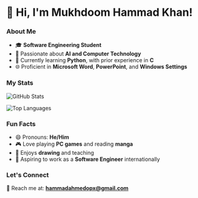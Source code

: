 # 👋 Hi, I'm Mukhdoom Hammad Khan!

### About Me
- 🎓 **Software Engineering Student**  
- 🌟 Passionate about **AI and Computer Technology**  
- 🐍 Currently learning **Python**, with prior experience in **C**  
- 🌐 Proficient in **Microsoft Word**, **PowerPoint**, and **Windows Settings**  

### My Stats
![GitHub Stats](https://github-readme-stats.vercel.app/api?username=Mukhdoom-Hammad-Khan&show_icons=true&theme=radical)

![Top Languages](https://github-readme-stats.vercel.app/api/top-langs/?username=Mukhdoom-Hammad-Khan&layout=compact&theme=radical)

### Fun Facts
- 😄 Pronouns: **He/Him**  
- 🎮 Love playing **PC games** and reading **manga**  
- 🎨 Enjoys **drawing** and teaching  
- 🚀 Aspiring to work as a **Software Engineer** internationally  

### Let's Connect
📧 Reach me at: **hammadahmedopx@gmail.com**  
